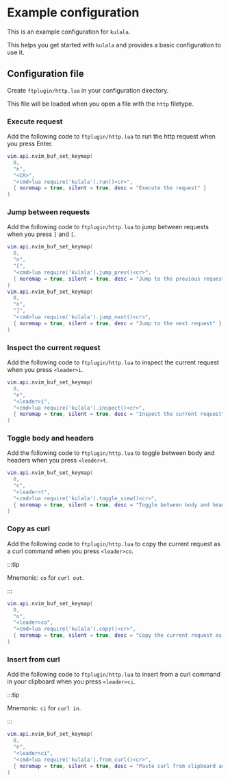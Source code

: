 # Example configuration

This is an example configuration for `kulala`.

This helps you get started with `kulala` and
provides a basic configuration to use it.

## Configuration file

Create `ftplugin/http.lua` in your configuration directory.

This file will be loaded when you open a file with the `http` filetype.

### Execute request

Add the following code to `ftplugin/http.lua` to
run the http request when you press Enter.

```lua ftplugin/http.lua
vim.api.nvim_buf_set_keymap(
  0,
  "n",
  "<CR>",
  "<cmd>lua require('kulala').run()<cr>",
  { noremap = true, silent = true, desc = "Execute the request" }
)
```

### Jump between requests

Add the following code to `ftplugin/http.lua` to
jump between requests when you press `]` and `[`.

```lua ftplugin/http.lua
vim.api.nvim_buf_set_keymap(
  0,
  "n",
  "[",
  "<cmd>lua require('kulala').jump_prev()<cr>",
  { noremap = true, silent = true, desc = "Jump to the previous request" }
)
vim.api.nvim_buf_set_keymap(
  0,
  "n",
  "]",
  "<cmd>lua require('kulala').jump_next()<cr>",
  { noremap = true, silent = true, desc = "Jump to the next request" }
)
```

### Inspect the current request

Add the following code to `ftplugin/http.lua` to
inspect the current request when you press `<leader>i`.

```lua ftplugin/http.lua
vim.api.nvim_buf_set_keymap(
  0,
  "n",
  "<leader>i",
  "<cmd>lua require('kulala').inspect()<cr>",
  { noremap = true, silent = true, desc = "Inspect the current request" }
)
```

### Toggle body and headers

Add the following code to `ftplugin/http.lua` to
toggle between body and headers when you press `<leader>t`.

```lua ftplugin/http.lua
vim.api.nvim_buf_set_keymap(
  0,
  "n",
  "<leader>t",
  "<cmd>lua require('kulala').toggle_view()<cr>",
  { noremap = true, silent = true, desc = "Toggle between body and headers" }
)
```

### Copy as curl

Add the following code to `ftplugin/http.lua` to
copy the current request as a curl command when you press `<leader>co`.

:::tip

Mnemonic: `co` for `curl out`.

:::

```lua ftplugin/http.lua
vim.api.nvim_buf_set_keymap(
  0,
  "n",
  "<leader>co",
  "<cmd>lua require('kulala').copy()<cr>",
  { noremap = true, silent = true, desc = "Copy the current request as a curl command" }
)
```

### Insert from curl

Add the following code to `ftplugin/http.lua` to insert from a curl command
in your clipboard when you press `<leader>ci`.

:::tip

Mnemonic: `ci` for `curl in`.

:::

```lua ftplugin/http.lua
vim.api.nvim_buf_set_keymap(
  0,
  "n",
  "<leader>ci",
  "<cmd>lua require('kulala').from_curl()<cr>",
  { noremap = true, silent = true, desc = "Paste curl from clipboard as http request" }
)
```
